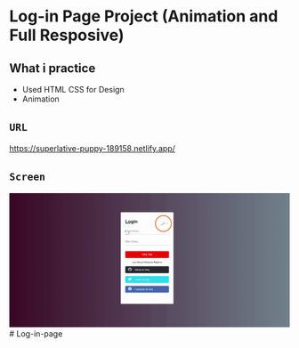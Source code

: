 # Log-in Page Project (Animation and Full Resposive)

## What i practice

- Used HTML CSS for Design
- Animation

## `URL`

https://superlative-puppy-189158.netlify.app/

## `Screen`

![](screen.gif)# Log-in-page
